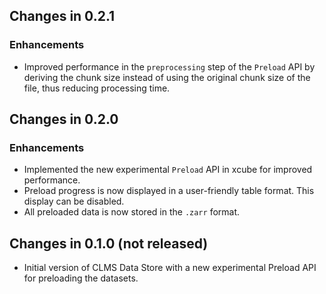 ## Changes in 0.2.1

### Enhancements

* Improved performance in the `preprocessing` step of the `Preload` API by
  deriving the chunk size instead of using the original chunk size of the file,
  thus reducing processing time.

## Changes in 0.2.0

### Enhancements

* Implemented the new experimental `Preload` API in xcube for improved
  performance.
* Preload progress is now displayed in a user-friendly table format. This
  display can be disabled.
* All preloaded data is now stored in the `.zarr` format.

## Changes in 0.1.0 (not released)

* Initial version of CLMS Data Store with a new experimental Preload API for
  preloading the datasets.